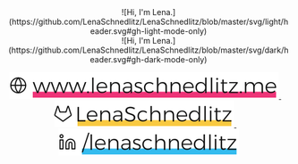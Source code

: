 
<div align="center">
  ![Hi, I'm Lena.](https://github.com/LenaSchnedlitz/LenaSchnedlitz/blob/master/svg/light/header.svg#gh-light-mode-only)
</div>
<div align="center">
  ![Hi, I'm Lena.](https://github.com/LenaSchnedlitz/LenaSchnedlitz/blob/master/svg/dark/header.svg#gh-dark-mode-only)
</div>

<p align="center">
<a href="https://www.lenaschnedlitz.me">
<img src="https://github.com/LenaSchnedlitz/LenaSchnedlitz/blob/master/svg/light/homepage.svg#gh-light-mode-only" alt="Homepage">
</a>
&nbsp; &nbsp;
<a href="https://gitlab.com/LenaSchnedlitz">
<img src="https://github.com/LenaSchnedlitz/LenaSchnedlitz/blob/master/svg/light/gitlab.svg#gh-light-mode-only" alt="GitLab">
</a>
&nbsp; &nbsp;
<a href="https://www.linkedin.com/in/lenaschnedlitz">
<img src="https://github.com/LenaSchnedlitz/LenaSchnedlitz/blob/master/svg/light/linkedin.svg#gh-light-mode-only" alt="LinkedIn">
</a>
</p>
